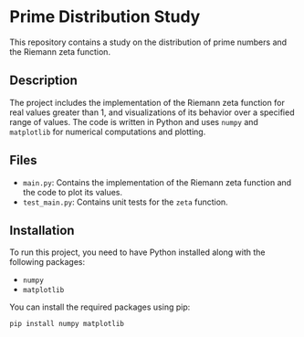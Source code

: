 # Prime Distribution Study

This repository contains a study on the distribution of prime numbers and the Riemann zeta function.

## Description

The project includes the implementation of the Riemann zeta function for real values greater than 1, and visualizations of its behavior over a specified range of values. The code is written in Python and uses `numpy` and `matplotlib` for numerical computations and plotting.

## Files

- `main.py`: Contains the implementation of the Riemann zeta function and the code to plot its values.
- `test_main.py`: Contains unit tests for the `zeta` function.

## Installation

To run this project, you need to have Python installed along with the following packages:
- `numpy`
- `matplotlib`

You can install the required packages using pip:

```
pip install numpy matplotlib
```
